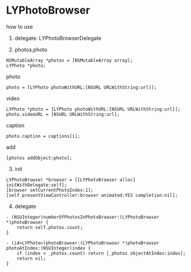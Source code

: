 # LYPhotoBrowser

how to use

1. delegate: LYPhotoBrowserDelegate
  
2. photos,photo<br>
```
NSMutableArray *photos = [NSMutableArray array];
LYPhoto *photo;
```
photo<br>
```
photo = [LYPhoto photoWithURL:[NSURL URLWithString:url]];
```

video<br>
```
LYPhoto *photo = [LYPhoto photoWithURL:[NSURL URLWithString:url]];
photo.videoURL = [NSURL URLWithString:url];
```
caption<br>
```
photo.caption = captions[i];
```

add<br>
```
[photos addObject:photo];
```

3. init
```
LYPhotoBrowser *browser = [[LYPhotoBrowser alloc] initWithDelegate:self];
[browser setCurrentPhotoIndex:1];
[self presentViewController:browser animated:YES completion:nil];
```

4. delegate
```
- (NSUInteger)numberOfPhotosInPhotoBrowser:(LYPhotoBrowser *)photoBrowser {
    return self.photos.count;
}

- (id<LYPhoto>)photoBrowser:(LYPhotoBrowser *)photoBrowser photoAtIndex:(NSUInteger)index {
    if (index < _photos.count) return [_photos objectAtIndex:index];
    return nil;
}
```
